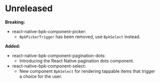# Unreleased

**Breaking:**

- react-native-bpk-component-picker:
  - `BpkPickerTrigger` has been removed, use `BpkSelect` instead.

**Added:**
- react-native-bpk-component-pagination-dots:
  - Introducing the React Native pagination dots component.
- react-native-bpk-component-select:
  - New component `BpkSelect` for rendering tappable items that trigger a choice for the user.
